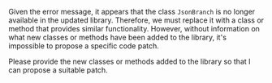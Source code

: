 Given the error message, it appears that the class `JsonBranch` is no longer available in the updated library. Therefore, we must replace it with a class or method that provides similar functionality. However, without information on what new classes or methods have been added to the library, it's impossible to propose a specific code patch. 

Please provide the new classes or methods added to the library so that I can propose a suitable patch.